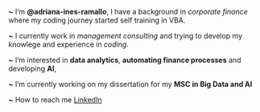 **~** I’m **@adriana-ines-ramallo**, I have a background in *corporate finance* where my coding journey started self training in VBA. 

**~** I currently work in *management consulting* and trying to develop my knowlege and experience in *coding*.

**~** I’m interested in **data analytics**, **automating finance processes** and developing **AI**, 

**~** I’m currently working on my dissertation for my **MSC in Big Data and AI**

**~** How to reach me [LinkedIn](www.linkedin.com/in/adriana-ramallo)


<!---
--->
